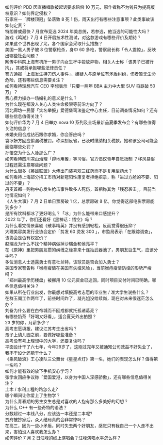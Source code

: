 如何评价 PDD 因直播唱歌被起诉要求赔偿 10 万元，原作者称不为钱只为提高版权意识？如何界定侵权？  
石家庄一「牌楼顶冠」坠落致 8 死 1 伤，雨天出行有哪些注意事项？此类事故该如何定责？  
特朗普或最快 7 月宣布竞选 2024 年美总统，若参选，他当选的可能性大吗？  
游戏《鸣潮》7 月 4 日开启技术性测试，对这款游戏有哪些评价及期待？  
如果这个世界出现了龙，各个国家会采取什么措施？  
美国一黑人男子被 8 位警察枪杀，身中 60 多枪，警察局长称「令人震惊」，反映出哪些社会问题？  
网传中科院上海有机所一男子向女生杯中投放异物，相关人士称「该男子已被行拘」，其或将承担哪些法律责任？  
警方通报「上海发生持刀伤人事件」，嫌疑人与原单位有矛盾纠纷，伤者暂无生命危险，还有哪些信息需要关注？  
如何看待理想汽车 CEO 李想表示「只要一两年 BBA 主力中大型 SUV 将跌破 50 万」？  
费心费力操办一场婚礼的意义是什么？  
为什么现在都没人关心人类生命极限等前沿方向了？  
河北廊坊一民警「实名举报」爱德堡司法鉴定中心主任，目前调查情况如何？还有哪些信息值得关注？  
如何评价华为 7 月 4 日举办 nova 10 系列及全场景新品夏季发布会？有哪些值得关注的信息？  
未婚夫用合成钻石跟你求婚，你会答应吗？  
袁冰妍方回应偷漏税被罚，称深刻反省，已及时缴纳相关税款，她和该公司可能会面临哪些处罚？  
孙悟空为什么人脉那么广？  
如何看待四川凉山治理「蹲地用餐」等习俗，官方倡议青年自觉抵制 ？移风易俗过程还需注意哪些问题？  
为什么很多《英雄联盟》大佬出门装喜欢三红药而不是复用型药水？  
如何看待上海部分招工市场对新冠阳性康复者拒绝招录，称「进过方舱的不要、阳过的不要」？  
丹麦首都一购物中心发生枪击事件致多人死伤，首相称其为「残忍袭击」，目前当地情况如何？  
《人生大事》7 月 2 日单日票房破 1 亿，总票房破 8 亿，你觉得这部电影票房能到多少？  
是所有饮料都冰了更好喝么？「冰」为什么能带来口感提升？  
2022 年了，你们还看好《黑神话：悟空》吗？  
为什么看完情景喜剧《破事精英》并没有感到轻松，反而觉得很压抑？  
大理美容美发行业协会定价「剪发 60 烫发 300 」，市监局表示「在跟踪调查」，该协会是否有权定价？  
赵瑞龙为什么不找个精神病做掉沙瑞金和侯亮平？  
在《原神》里把男朋友攒的纠缠之缘拿来十连抽武器池了，男朋友巨生气，应该分手吗？  
多位消息人士透露勇士有意杜兰特，该球员是否会加入勇士？  
美国专家警告称「猴痘疫情在美国有失控风险」，当前猴痘疫情防控的形势严峻吗？  
「郑州最高学历楼盘」被挪用 10 亿元资金已追回，同时项目交付时间已明确，哪些信息值得关注？  
如果从所在行业出发，你最想对填报高考志愿的毕业生 / 准大学生说些什么？  
在群玉阁工作两年了，前些时间炸了，凝光姐没给续岗，现在对未来很迷茫怎么办？  
刘备为什么要在白帝城而不回成都就托孤诸葛亮？  
有哪些奶茶「好喝又好看」，适合夏天外出拍照？  
23 岁的你，月薪多少？  
高考志愿填报，建议江苏考生出省吗？  
孩子上幼儿园之前，要做好哪些准备？  
高考没有考上理想中的大学，还要复读吗？  
平面设计干了六七年，今年29岁了，这刚过完年又被通知公司效益不好失业了，我不干设计还能干什么？  
《乘风破浪》王心凌队三公舞台《星星点灯》第一名，她们的表现怎么样？值得第一名吗？  
如何才能有效的放下手机安心学习？  
张学友回应争议称「爱国爱港，以身为中国人深感骄傲」，还有哪些信息值得关注？  
土木 / 水利工程的路怎么走?  
哪个瞬间让你爱上了生物学？  
为什么青春期的男生女生总是对喜欢的人抱有那么多美好的幻想？  
为什么 C++ 有一些奇特的语法？  
分数超过一本线八分，应该选一本还是二本呢?  
贾府被抄家后，众人结局真的会非常惨吗？  
在高三，因为一些小矛盾，同时失去两个好朋友，感觉只有我自己一个人走不出来，害怕没人喜欢我怎么办？  
如何评价 7 月 2 日汪峰的线上演唱会？汪峰演唱水平怎么样？  
